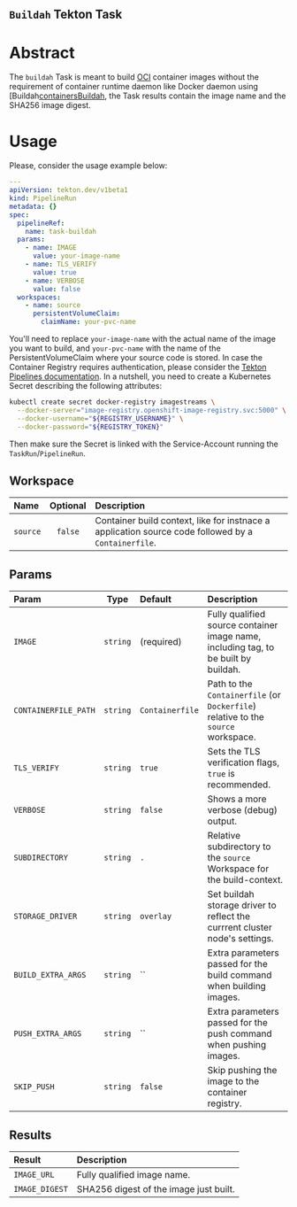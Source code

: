 `Buildah` Tekton Task
-----------------------

# Abstract

The `buildah` Task is meant to build [OCI][OCI] container images without the requirement of container runtime daemon like Docker daemon using [Buildah[containersBuildah], the Task results contain the image name and the SHA256 image digest.

# Usage

Please, consider the usage example below:

```yaml
---
apiVersion: tekton.dev/v1beta1
kind: PipelineRun
metadata: {}
spec:
  pipelineRef:
    name: task-buildah
  params:
    - name: IMAGE
      value: your-image-name
    - name: TLS_VERIFY
      value: true
    - name: VERBOSE
      value: false
  workspaces:
    - name: source
      persistentVolumeClaim:
        claimName: your-pvc-name
```
You'll need to replace `your-image-name`  with the actual name of the image you want to build, and `your-pvc-name`  with the name of the PersistentVolumeClaim where your source code is stored.
In case the Container Registry requires authentication, please consider the [Tekton Pipelines documentation][tektonPipelineAuth]. In a nutshell, you need to create a Kubernetes Secret describing the following attributes:

```bash
kubectl create secret docker-registry imagestreams \
  --docker-server="image-registry.openshift-image-registry.svc:5000" \
  --docker-username="${REGISTRY_USERNAME}" \
  --docker-password="${REGISTRY_TOKEN}"
```

Then make sure the Secret is linked with the Service-Account running the `TaskRun`/`PipelineRun`.

## Workspace

| Name         | Optional                      | Description                      |
| :------------ | :------------------------: | :--------------------------- |
| `source` | `false` | Container build context, like for instnace a application source code followed by a `Containerfile`. |


## Params

| Param         | Type                       | Default                      | Description                |
| :------------ | :------------------------: | :--------------------------- | :------------------------- |
| `IMAGE` | `string` | (required) | Fully qualified source container image name, including tag, to be built by buildah. |
| `CONTAINERFILE_PATH` | `string` | `Containerfile` | Path to the `Containerfile` (or `Dockerfile`) relative to the `source` workspace. |
| `TLS_VERIFY` | `string` | `true` | Sets the TLS verification flags, `true` is recommended. |
| `VERBOSE` | `string` | `false` | Shows a more verbose (debug) output. |
| `SUBDIRECTORY` | `string` | `.` | Relative subdirectory to the `source` Workspace for the build-context. |
| `STORAGE_DRIVER` | `string` | `overlay` | Set buildah storage driver to reflect the currrent cluster node's settings. |
| `BUILD_EXTRA_ARGS` | `string` | `` | Extra parameters passed for the build command when building images. |
| `PUSH_EXTRA_ARGS` | `string` | `` | Extra parameters passed for the push command when pushing images. |
| `SKIP_PUSH` | `string` | `false` | Skip pushing the image to the container registry. |


## Results

| Result        | Description                |
| :------------ | :------------------------- |
| `IMAGE_URL` | Fully qualified image name. |
| `IMAGE_DIGEST` | SHA256 digest of the image just built. |

[tektonPipelineAuth]: https://tekton.dev/docs/pipelines/auth/#configuring-docker-authentication-for-docker
[containersBuildah]: https://github.com/containers/buildah
[OCI]: https://opencontainers.org/

